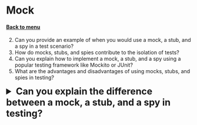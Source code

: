 <h1>Mock</h1> 
<h4> 

[Back to menu](../Menu.md)

</h4>

2. Can you provide an example of when you would use a mock, a stub, and a spy in a test scenario?
3. How do mocks, stubs, and spies contribute to the isolation of tests?
4. Can you explain how to implement a mock, a stub, and a spy using a popular testing framework like Mockito or JUnit?
5. What are the advantages and disadvantages of using mocks, stubs, and spies in testing?

[//]: # (Can you explain the difference between a mock, 
        a stub, and a spy in testing?)

<details>
    <summary style="font-size: 25px;">
        <b>
            Can you explain the difference between a mock, 
            a stub, and a spy in testing?
        </b>
    </summary>
<br>

1. **Stub**: A stub is a minimal implementation of an interface, 
which returns hardcoded values. 
Stubs are typically used when you want to isolate 
the system under test from other parts of the system, 
such as external services or databases. 
They provide pre-determined responses to method calls, 
and are usually not concerned with the behavior of the system under test.

2. **Mock**: A mock is a fake implementation of an interface 
or a class in which you define the output of certain method calls. 
Mock objects are configured to perform a certain behavior during a test. 
They are typically used in interaction-based testing, 
where the behavior of the system under test is more important than the state. 
Mocks can also be used to verify that certain methods have been called on them, 
usually with specific parameters.

3. **Spy**: A spy is partial mock. It's a real object, 
but its behavior can be controlled or inspected by the test. 
You can configure some methods to behave as you like, 
while other methods do what they normally do.
Spies are typically used when you want to test some methods of a class, 
but not others, or when you want to verify that certain methods
have been called without affecting their behavior.

</details>
<br>